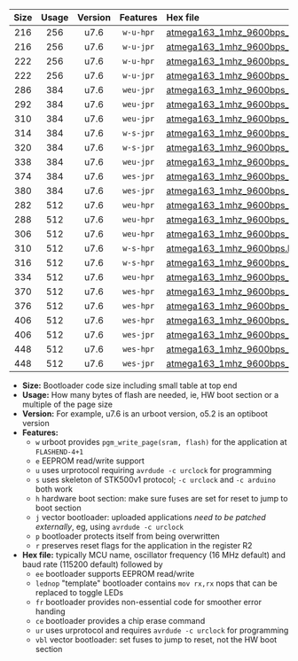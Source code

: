 |Size|Usage|Version|Features|Hex file|
|:-:|:-:|:-:|:-:|:--|
|216|256|u7.6|`w-u-hpr`|[atmega163_1mhz_9600bps_ur.hex](https://raw.githubusercontent.com/stefanrueger/urboot/main/bootloaders/atmega163/fcpu_1mhz/9600_bps/atmega163_1mhz_9600bps_ur.hex)|
|216|256|u7.6|`w-u-jpr`|[atmega163_1mhz_9600bps_ur_vbl.hex](https://raw.githubusercontent.com/stefanrueger/urboot/main/bootloaders/atmega163/fcpu_1mhz/9600_bps/atmega163_1mhz_9600bps_ur_vbl.hex)|
|222|256|u7.6|`w-u-hpr`|[atmega163_1mhz_9600bps_lednop_ur.hex](https://raw.githubusercontent.com/stefanrueger/urboot/main/bootloaders/atmega163/fcpu_1mhz/9600_bps/atmega163_1mhz_9600bps_lednop_ur.hex)|
|222|256|u7.6|`w-u-jpr`|[atmega163_1mhz_9600bps_lednop_ur_vbl.hex](https://raw.githubusercontent.com/stefanrueger/urboot/main/bootloaders/atmega163/fcpu_1mhz/9600_bps/atmega163_1mhz_9600bps_lednop_ur_vbl.hex)|
|286|384|u7.6|`weu-jpr`|[atmega163_1mhz_9600bps_ee_ur_vbl.hex](https://raw.githubusercontent.com/stefanrueger/urboot/main/bootloaders/atmega163/fcpu_1mhz/9600_bps/atmega163_1mhz_9600bps_ee_ur_vbl.hex)|
|292|384|u7.6|`weu-jpr`|[atmega163_1mhz_9600bps_ee_lednop_ur_vbl.hex](https://raw.githubusercontent.com/stefanrueger/urboot/main/bootloaders/atmega163/fcpu_1mhz/9600_bps/atmega163_1mhz_9600bps_ee_lednop_ur_vbl.hex)|
|310|384|u7.6|`weu-jpr`|[atmega163_1mhz_9600bps_ee_lednop_fr_ur_vbl.hex](https://raw.githubusercontent.com/stefanrueger/urboot/main/bootloaders/atmega163/fcpu_1mhz/9600_bps/atmega163_1mhz_9600bps_ee_lednop_fr_ur_vbl.hex)|
|314|384|u7.6|`w-s-jpr`|[atmega163_1mhz_9600bps_vbl.hex](https://raw.githubusercontent.com/stefanrueger/urboot/main/bootloaders/atmega163/fcpu_1mhz/9600_bps/atmega163_1mhz_9600bps_vbl.hex)|
|320|384|u7.6|`w-s-jpr`|[atmega163_1mhz_9600bps_lednop_vbl.hex](https://raw.githubusercontent.com/stefanrueger/urboot/main/bootloaders/atmega163/fcpu_1mhz/9600_bps/atmega163_1mhz_9600bps_lednop_vbl.hex)|
|338|384|u7.6|`weu-jpr`|[atmega163_1mhz_9600bps_ee_lednop_fr_ce_ur_vbl.hex](https://raw.githubusercontent.com/stefanrueger/urboot/main/bootloaders/atmega163/fcpu_1mhz/9600_bps/atmega163_1mhz_9600bps_ee_lednop_fr_ce_ur_vbl.hex)|
|374|384|u7.6|`wes-jpr`|[atmega163_1mhz_9600bps_ee_vbl.hex](https://raw.githubusercontent.com/stefanrueger/urboot/main/bootloaders/atmega163/fcpu_1mhz/9600_bps/atmega163_1mhz_9600bps_ee_vbl.hex)|
|380|384|u7.6|`wes-jpr`|[atmega163_1mhz_9600bps_ee_lednop_vbl.hex](https://raw.githubusercontent.com/stefanrueger/urboot/main/bootloaders/atmega163/fcpu_1mhz/9600_bps/atmega163_1mhz_9600bps_ee_lednop_vbl.hex)|
|282|512|u7.6|`weu-hpr`|[atmega163_1mhz_9600bps_ee_ur.hex](https://raw.githubusercontent.com/stefanrueger/urboot/main/bootloaders/atmega163/fcpu_1mhz/9600_bps/atmega163_1mhz_9600bps_ee_ur.hex)|
|288|512|u7.6|`weu-hpr`|[atmega163_1mhz_9600bps_ee_lednop_ur.hex](https://raw.githubusercontent.com/stefanrueger/urboot/main/bootloaders/atmega163/fcpu_1mhz/9600_bps/atmega163_1mhz_9600bps_ee_lednop_ur.hex)|
|306|512|u7.6|`weu-hpr`|[atmega163_1mhz_9600bps_ee_lednop_fr_ur.hex](https://raw.githubusercontent.com/stefanrueger/urboot/main/bootloaders/atmega163/fcpu_1mhz/9600_bps/atmega163_1mhz_9600bps_ee_lednop_fr_ur.hex)|
|310|512|u7.6|`w-s-hpr`|[atmega163_1mhz_9600bps.hex](https://raw.githubusercontent.com/stefanrueger/urboot/main/bootloaders/atmega163/fcpu_1mhz/9600_bps/atmega163_1mhz_9600bps.hex)|
|316|512|u7.6|`w-s-hpr`|[atmega163_1mhz_9600bps_lednop.hex](https://raw.githubusercontent.com/stefanrueger/urboot/main/bootloaders/atmega163/fcpu_1mhz/9600_bps/atmega163_1mhz_9600bps_lednop.hex)|
|334|512|u7.6|`weu-hpr`|[atmega163_1mhz_9600bps_ee_lednop_fr_ce_ur.hex](https://raw.githubusercontent.com/stefanrueger/urboot/main/bootloaders/atmega163/fcpu_1mhz/9600_bps/atmega163_1mhz_9600bps_ee_lednop_fr_ce_ur.hex)|
|370|512|u7.6|`wes-hpr`|[atmega163_1mhz_9600bps_ee.hex](https://raw.githubusercontent.com/stefanrueger/urboot/main/bootloaders/atmega163/fcpu_1mhz/9600_bps/atmega163_1mhz_9600bps_ee.hex)|
|376|512|u7.6|`wes-hpr`|[atmega163_1mhz_9600bps_ee_lednop.hex](https://raw.githubusercontent.com/stefanrueger/urboot/main/bootloaders/atmega163/fcpu_1mhz/9600_bps/atmega163_1mhz_9600bps_ee_lednop.hex)|
|406|512|u7.6|`wes-hpr`|[atmega163_1mhz_9600bps_ee_lednop_fr.hex](https://raw.githubusercontent.com/stefanrueger/urboot/main/bootloaders/atmega163/fcpu_1mhz/9600_bps/atmega163_1mhz_9600bps_ee_lednop_fr.hex)|
|406|512|u7.6|`wes-jpr`|[atmega163_1mhz_9600bps_ee_lednop_fr_vbl.hex](https://raw.githubusercontent.com/stefanrueger/urboot/main/bootloaders/atmega163/fcpu_1mhz/9600_bps/atmega163_1mhz_9600bps_ee_lednop_fr_vbl.hex)|
|448|512|u7.6|`wes-hpr`|[atmega163_1mhz_9600bps_ee_lednop_fr_ce.hex](https://raw.githubusercontent.com/stefanrueger/urboot/main/bootloaders/atmega163/fcpu_1mhz/9600_bps/atmega163_1mhz_9600bps_ee_lednop_fr_ce.hex)|
|448|512|u7.6|`wes-jpr`|[atmega163_1mhz_9600bps_ee_lednop_fr_ce_vbl.hex](https://raw.githubusercontent.com/stefanrueger/urboot/main/bootloaders/atmega163/fcpu_1mhz/9600_bps/atmega163_1mhz_9600bps_ee_lednop_fr_ce_vbl.hex)|

- **Size:** Bootloader code size including small table at top end
- **Usage:** How many bytes of flash are needed, ie, HW boot section or a multiple of the page size
- **Version:** For example, u7.6 is an urboot version, o5.2 is an optiboot version
- **Features:**
  + `w` urboot provides `pgm_write_page(sram, flash)` for the application at `FLASHEND-4+1`
  + `e` EEPROM read/write support
  + `u` uses urprotocol requiring `avrdude -c urclock` for programming
  + `s` uses skeleton of STK500v1 protocol; `-c urclock` and `-c arduino` both work
  + `h` hardware boot section: make sure fuses are set for reset to jump to boot section
  + `j` vector bootloader: uploaded applications *need to be patched externally*, eg, using `avrdude -c urclock`
  + `p` bootloader protects itself from being overwritten
  + `r` preserves reset flags for the application in the register R2
- **Hex file:** typically MCU name, oscillator frequency (16 MHz default) and baud rate (115200 default) followed by
  + `ee` bootloader supports EEPROM read/write
  + `lednop` "template" bootloader contains `mov rx,rx` nops that can be replaced to toggle LEDs
  + `fr` bootloader provides non-essential code for smoother error handing
  + `ce` bootloader provides a chip erase command
  + `ur` uses urprotocol and requires `avrdude -c urclock` for programming
  + `vbl` vector bootloader: set fuses to jump to reset, not the HW boot section

